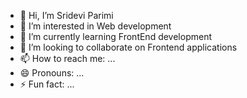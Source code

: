 - 👋 Hi, I’m Sridevi Parimi
- 👀 I’m interested in Web development
- 🌱 I’m currently learning FrontEnd development
- 💞️ I’m looking to collaborate on Frontend applications
- 📫 How to reach me: ...
- 😄 Pronouns: ...
- ⚡ Fun fact: ...

<!---
srideviparimi/srideviparimi is a ✨ special ✨ repository because its `README.md` (this file) appears on your GitHub profile.
You can click the Preview link to take a look at your changes.
--->

